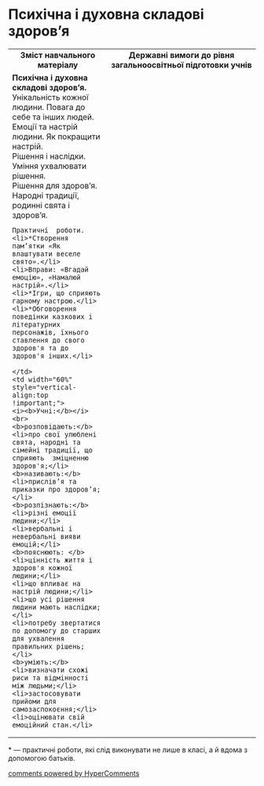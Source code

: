 <div id="hypercomments_widget" class="js-hypercomments-widget invisible"></div>

Психічна і духовна складові здоров’я
=============================================

<table>
  <tr>
    <td width="40%" align="center"><b>Зміст навчального матеріалу<b></td>
    <td width="60%" align="center"><b>Державні вимоги до рівня загальноосвітньої підготовки учнів</b></td>
  </tr>
  <tr>
    <td width="40%" style="vertical-align:top !important;">
    <b>Психічна і духовна складові здоров’я.</b><br>
    Унікальність кожної людини. Повага до себе та інших людей.<br>
    Емоції та настрій людини. Як покращити настрій.<br>
    Рішення і наслідки. Уміння ухвалювати рішення.<br> Рішення для здоров’я.<br>
    Народні традиції, родинні свята і здоров’я.<br>


    Практичні  роботи.
    <li>*Створення пам’ятки «Як влаштувати веселе свято».</li>
    <li>Вправи: «Вгадай емоцію», «Намалюй настрій».</li>
    <li>*Ігри, що сприяють гарному настрою.</li>
    <li>*Обговорення поведінки казкових і літературних персонажів, їхнього ставлення до свого здоров'я та до здоров'я інших.</li>

    </td>
    <td width="60%" style="vertical-align:top !important;">
    <i><b>Учні:</b></i><br>
	<b>розповідають:</b>
    <li>про свої улюблені свята, народні та сімейні традиції, що сприяють  зміцненню здоров'я;</li>
    <b>називають:</b>
    <li>прислів’я та приказки про здоров’я;</li>
    <b>розпізнають:</b>
    <li>різні емоції людини;</li>
    <li>вербальні і невербальні вияви емоцій;</li>
    <b>пояснюють: </b>
    <li>цінність життя і здоров'я кожної людини;</li>
    <li>що впливає на настрій людини;</li>
    <li>що усі рішення людини мають наслідки;</li>
    <li>потребу звертатися по допомогу до старших для ухвалення правильних рішень;</li>
    <b>уміють:</b>
    <li>визначати схожі риси та відмінності між людьми;</li>
    <li>застосовувати прийоми для самозаспокоєння;</li>
    <li>оцінювати свій емоційний стан.</li>

  </tr>
</table>

<p>* — практичні роботи, які слід виконувати не лише в класі, а й вдома з допомогою батьків.</p>

<div class="js-hypercomments-container">
<a href="http://hypercomments.com" class="hc-link" title="comments widget">comments powered by HyperComments</a>
</div>